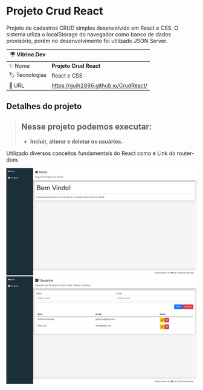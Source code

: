 # Projeto Crud React

Projeto de cadastros CRUD simples desenvolvido em React e CSS. O sistema utliza o localStorage do navegador como banco de dados provisório, porém no desenvolvimento foi utilizado JSON Server.

| :placard: Vitrine.Dev |                                       |
| --------------------- | ------------------------------------- |
| :sparkles: Nome       | **Projeto Crud React**                |
| :label: Tecnologias   | React e CSS                           |
| :rocket: URL          | https://guih1886.github.io/CrudReact/ |

## Detalhes do projeto

> ## Nesse projeto podemos executar:
>
> - **Incluir, alterar e deletar os usuários.**

Utilizado diversos conceitos fundamentais do React como e Link do router-dom.

<!-- Inserir imagem com a #vitrinedev ao final do link -->

![](https://github.com/guih1886/CrudReact/blob/main/src/assets/imgs/crudReact1.png#vitrinedev)
![](https://github.com/guih1886/CrudReact/blob/main/src/assets/imgs/crudReact2.png)
